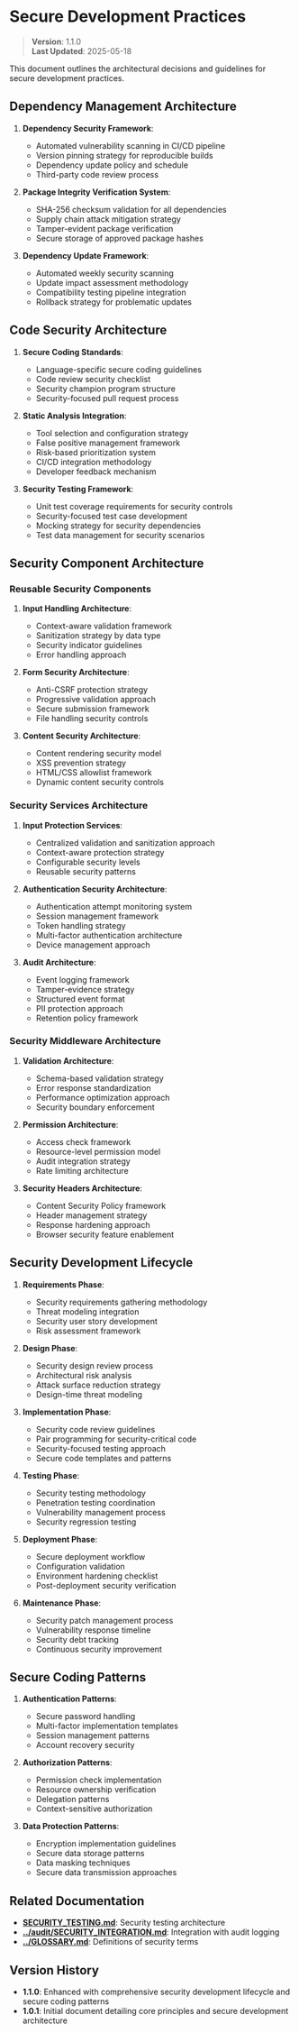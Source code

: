 
# Secure Development Practices

> **Version**: 1.1.0  
> **Last Updated**: 2025-05-18

This document outlines the architectural decisions and guidelines for secure development practices.

## Dependency Management Architecture

1. **Dependency Security Framework**:
   - Automated vulnerability scanning in CI/CD pipeline
   - Version pinning strategy for reproducible builds
   - Dependency update policy and schedule
   - Third-party code review process

2. **Package Integrity Verification System**:
   - SHA-256 checksum validation for all dependencies
   - Supply chain attack mitigation strategy
   - Tamper-evident package verification
   - Secure storage of approved package hashes

3. **Dependency Update Framework**:
   - Automated weekly security scanning
   - Update impact assessment methodology
   - Compatibility testing pipeline integration
   - Rollback strategy for problematic updates

## Code Security Architecture

1. **Secure Coding Standards**:
   - Language-specific secure coding guidelines
   - Code review security checklist
   - Security champion program structure
   - Security-focused pull request process

2. **Static Analysis Integration**:
   - Tool selection and configuration strategy
   - False positive management framework
   - Risk-based prioritization system
   - CI/CD integration methodology
   - Developer feedback mechanism

3. **Security Testing Framework**:
   - Unit test coverage requirements for security controls
   - Security-focused test case development
   - Mocking strategy for security dependencies
   - Test data management for security scenarios

## Security Component Architecture

### Reusable Security Components

1. **Input Handling Architecture**:
   - Context-aware validation framework
   - Sanitization strategy by data type
   - Security indicator guidelines
   - Error handling approach

2. **Form Security Architecture**:
   - Anti-CSRF protection strategy
   - Progressive validation approach
   - Secure submission framework
   - File handling security controls

3. **Content Security Architecture**:
   - Content rendering security model
   - XSS prevention strategy
   - HTML/CSS allowlist framework
   - Dynamic content security controls

### Security Services Architecture

1. **Input Protection Services**:
   - Centralized validation and sanitization approach
   - Context-aware protection strategy
   - Configurable security levels
   - Reusable security patterns

2. **Authentication Security Architecture**:
   - Authentication attempt monitoring system
   - Session management framework
   - Token handling strategy
   - Multi-factor authentication architecture
   - Device management approach

3. **Audit Architecture**:
   - Event logging framework
   - Tamper-evidence strategy
   - Structured event format
   - PII protection approach
   - Retention policy framework

### Security Middleware Architecture

1. **Validation Architecture**:
   - Schema-based validation strategy
   - Error response standardization
   - Performance optimization approach
   - Security boundary enforcement

2. **Permission Architecture**:
   - Access check framework
   - Resource-level permission model
   - Audit integration strategy
   - Rate limiting architecture

3. **Security Headers Architecture**:
   - Content Security Policy framework
   - Header management strategy
   - Response hardening approach
   - Browser security feature enablement

## Security Development Lifecycle

1. **Requirements Phase**:
   - Security requirements gathering methodology
   - Threat modeling integration
   - Security user story development
   - Risk assessment framework

2. **Design Phase**:
   - Security design review process
   - Architectural risk analysis
   - Attack surface reduction strategy
   - Design-time threat modeling

3. **Implementation Phase**:
   - Security code review guidelines
   - Pair programming for security-critical code
   - Security-focused testing approach
   - Secure code templates and patterns

4. **Testing Phase**:
   - Security testing methodology
   - Penetration testing coordination
   - Vulnerability management process
   - Security regression testing

5. **Deployment Phase**:
   - Secure deployment workflow
   - Configuration validation
   - Environment hardening checklist
   - Post-deployment security verification

6. **Maintenance Phase**:
   - Security patch management process
   - Vulnerability response timeline
   - Security debt tracking
   - Continuous security improvement

## Secure Coding Patterns

1. **Authentication Patterns**:
   - Secure password handling
   - Multi-factor implementation templates
   - Session management patterns
   - Account recovery security

2. **Authorization Patterns**:
   - Permission check implementation
   - Resource ownership verification
   - Delegation patterns
   - Context-sensitive authorization

3. **Data Protection Patterns**:
   - Encryption implementation guidelines
   - Secure data storage patterns
   - Data masking techniques
   - Secure data transmission approaches

## Related Documentation

- **[SECURITY_TESTING.md](SECURITY_TESTING.md)**: Security testing architecture
- **[../audit/SECURITY_INTEGRATION.md](../audit/SECURITY_INTEGRATION.md)**: Integration with audit logging
- **[../GLOSSARY.md](../GLOSSARY.md)**: Definitions of security terms

## Version History

- **1.1.0**: Enhanced with comprehensive security development lifecycle and secure coding patterns
- **1.0.1**: Initial document detailing core principles and secure development architecture
